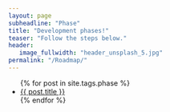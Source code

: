 ```yaml
---
layout: page
subheadline: "Phase"
title: "Development phases!"
teaser: "Follow the steps below."
header:
   image_fullwidth: "header_unsplash_5.jpg"
permalink: "/Roadmap/"
---
```

<ul>
    {% for post in site.tags.phase %}
    <li><a href="{{ site.url }}{{ site.baseurl }}{{ post.url }}">{{ post.title }}</a></li>
    {% endfor %}
</ul>